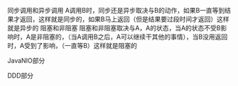 同步调用和异步调用
A调用B时，同步还是异步取决与B的动作，如果B一直等到结果才返回，这样就是同步的，如果B马上返回（但是结果要过段时间才返回）这样就是异步的
阻塞和非阻塞
阻塞和非阻塞取决与A，A的状态，当A的状态不受B影响时，A是非阻塞的，（当A调用B之后，A可以继续干其他的事情），当B没用返回时，A受到了影响，（一直等B）这样就是阻塞的

JavaNIO部分

DDD部分